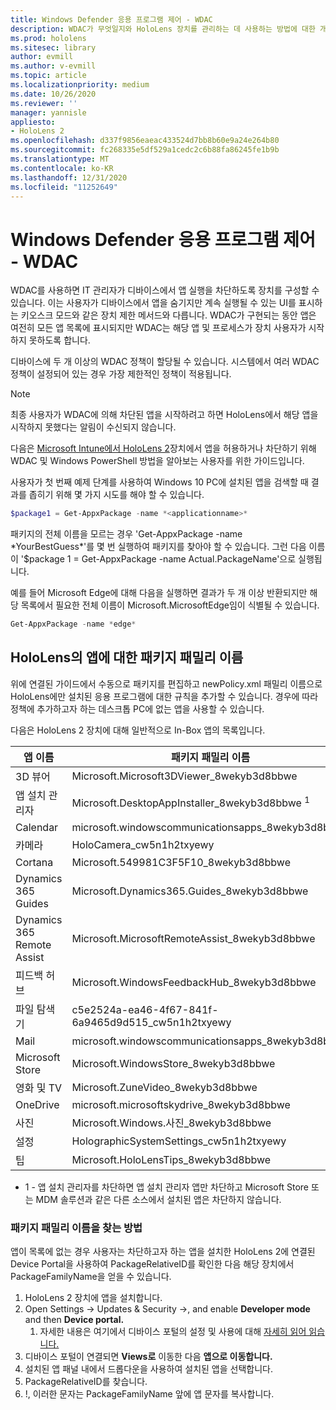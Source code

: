 ```yaml
---
title: Windows Defender 응용 프로그램 제어 - WDAC
description: WDAC가 무엇일지와 HoloLens 장치를 관리하는 데 사용하는 방법에 대한 개요입니다.
ms.prod: hololens
ms.sitesec: library
author: evmill
ms.author: v-evmill
ms.topic: article
ms.localizationpriority: medium
ms.date: 10/26/2020
ms.reviewer: ''
manager: yannisle
appliesto:
- HoloLens 2
ms.openlocfilehash: d337f9856eaeac433524d7bb8b60e9a24e264b80
ms.sourcegitcommit: fc268335e5df529a1cedc2c6b88fa86245fe1b9b
ms.translationtype: MT
ms.contentlocale: ko-KR
ms.lasthandoff: 12/31/2020
ms.locfileid: "11252649"
---
```

# Windows Defender 응용 프로그램 제어 - WDAC

WDAC를 사용하면 IT 관리자가 디바이스에서 앱 실행을 차단하도록 장치를 구성할 수 있습니다. 이는 사용자가 디바이스에서 앱을 숨기지만 계속 실행될 수 있는 UI를 표시하는 키오스크 모드와 같은 장치 제한 메서드와 다릅니다. WDAC가 구현되는 동안 앱은 여전히 모든 앱 목록에 표시되지만 WDAC는 해당 앱 및 프로세스가 장치 사용자가 시작하지 못하도록 합니다.

디바이스에 두 개 이상의 WDAC 정책이 할당될 수 있습니다. 시스템에서 여러 WDAC 정책이 설정되어 있는 경우 가장 제한적인 정책이 적용됩니다. 

> [!NOTE]
> 최종 사용자가 WDAC에 의해 차단된 앱을 시작하려고 하면 HoloLens에서 해당 앱을 시작하지 못했다는 알림이 수신되지 않습니다.

다음은 [Microsoft Intune에서 HoloLens 2](https://docs.microsoft.com/mem/intune/configuration/custom-profile-hololens)장치에서 앱을 허용하거나 차단하기 위해 WDAC 및 Windows PowerShell 방법을 알아보는 사용자를 위한 가이드입니다.

사용자가 첫 번째 예제 단계를 사용하여 Windows 10 PC에 설치된 앱을 검색할 때 결과를 좁히기 위해 몇 가지 시도를 해야 할 수 있습니다.

```powershell
$package1 = Get-AppxPackage -name *<applicationname>*
``` 

패키지의 전체 이름을 모르는 경우 'Get-AppxPackage -name \*YourBestGuess\*'를 몇 번 실행하여 패키지를 찾아야 할 수 있습니다. 그런 다음 이름이 '$package 1 = Get-AppxPackage -name Actual.PackageName'으로 실행됩니다.

예를 들어 Microsoft Edge에 대해 다음을 실행하면 결과가 두 개 이상 반환되지만 해당 목록에서 필요한 전체 이름이 Microsoft.MicrosoftEdge임이 식별될 수 있습니다.

```powershell
Get-AppxPackage -name *edge*
``` 

## HoloLens의 앱에 대한 패키지 패밀리 이름

위에 연결된 가이드에서 수동으로 패키지를 편집하고 newPolicy.xml 패밀리 이름으로 HoloLens에만 설치된 응용 프로그램에 대한 규칙을 추가할 수 있습니다. 경우에 따라 정책에 추가하고자 하는 데스크톱 PC에 없는 앱을 사용할 수 있습니다.

다음은 HoloLens 2 장치에 대해 일반적으로 In-Box 앱의 목록입니다.

| 앱 이름                   | 패키지 패밀리 이름                                |
|----------------------------|----------------------------------------------------|
| 3D 뷰어                  | Microsoft.Microsoft3DViewer_8wekyb3d8bbwe          |
| 앱 설치 관리자              | Microsoft.DesktopAppInstaller_8wekyb3d8bbwe <sup> 1</sup>         |
| Calendar                   | microsoft.windowscommunicationsapps_8wekyb3d8bbwe  |
| 카메라                     | HoloCamera_cw5n1h2txyewy                           |
| Cortana                    | Microsoft.549981C3F5F10_8wekyb3d8bbwe              |
| Dynamics 365 Guides        | Microsoft.Dynamics365.Guides_8wekyb3d8bbwe         |
| Dynamics 365 Remote Assist | Microsoft.MicrosoftRemoteAssist_8wekyb3d8bbwe      |
| 피드백 허브               | Microsoft.WindowsFeedbackHub_8wekyb3d8bbwe         |
| 파일 탐색기              | c5e2524a-ea46-4f67-841f-6a9465d9d515_cw5n1h2txyewy |
| Mail                       | microsoft.windowscommunicationsapps_8wekyb3d8bbwe  |
| Microsoft Store            | Microsoft.WindowsStore_8wekyb3d8bbwe               |
| 영화 및 TV                | Microsoft.ZuneVideo_8wekyb3d8bbwe                  |
| OneDrive                   | microsoft.microsoftskydrive_8wekyb3d8bbwe          |
| 사진                     | Microsoft.Windows.사진_8wekyb3d8bbwe             |
| 설정                   | HolographicSystemSettings_cw5n1h2txyewy            |
| 팁                       | Microsoft.HoloLensTips_8wekyb3d8bbwe               |

- 1 - 앱 설치 관리자를 차단하면 앱 설치 관리자 앱만 차단하고 Microsoft Store 또는 MDM 솔루션과 같은 다른 소스에서 설치된 앱은 차단하지 않습니다.

### 패키지 패밀리 이름을 찾는 방법

앱이 목록에 없는 경우 사용자는 차단하고자 하는 앱을 설치한 HoloLens 2에 연결된 Device Portal을 사용하여 PackageRelativeID를 확인한 다음 해당 장치에서 PackageFamilyName을 얻을 수 있습니다.

1. HoloLens 2 장치에 앱을 설치합니다. 
1. Open Settings -> Updates & Security ->, and enable **Developer mode** and then **Device portal.** 
    1. 자세한 내용은 여기에서 디바이스 포털의 설정 및 사용에 대해 [자세히 읽어 읽습니다.](https://docs.microsoft.com/windows/mixed-reality/develop/platform-capabilities-and-apis/using-the-windows-device-portal)
1. 디바이스 포털이 연결되면 **Views로** 이동한 다음 **앱으로 이동합니다.** 
1. 설치된 앱 패널 내에서 드롭다운을 사용하여 설치된 앱을 선택합니다. 
1. PackageRelativeID를 찾습니다. 
1. !, 이러한 문자는 PackageFamilyName 앞에 앱 문자를 복사합니다.


